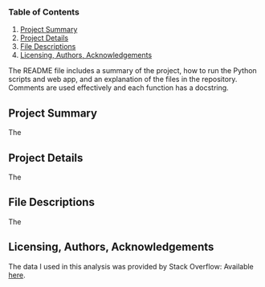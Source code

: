 
### Table of Contents

1. [Project Summary](#summary)
2. [Project Details](#details)
3. [File Descriptions](#files)
4. [Licensing, Authors, Acknowledgements](#licensing)

The README file includes a summary of the project, how to run the Python scripts and web app, and an explanation of the files in the repository. Comments are used effectively and each function has a docstring.

## Project Summary<a name="summary"></a>

The 

## Project Details<a name="details"></a>

The

## File Descriptions<a name="files"></a>

The 

## Licensing, Authors, Acknowledgements<a name="licensing"></a>

The data I used in this analysis was provided by Stack Overflow: Available [here](https://insights.stackoverflow.com/survey).
